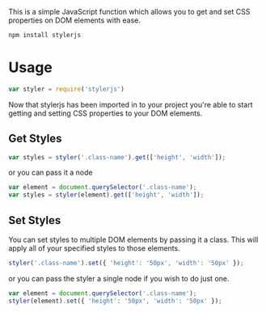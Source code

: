 This is a simple JavaScript function which allows you to get and set CSS properties on DOM elements with ease.

``` bash
npm install stylerjs
```

# Usage

``` javascript
var styler = require('stylerjs')
```

Now that stylerjs has been imported in to your project you're able to start getting and setting CSS properties to your DOM elements.

## Get Styles ##
``` javascript
var styles = styler('.class-name').get(['height', 'width']);
```

or you can pass it a node

``` javascript
var element = document.querySelector('.class-name');
var styles = styler(element).get(['height', 'width']);
```

## Set Styles ##

You can set styles to multiple DOM elements by passing it a class. This will apply all of your specified styles to those elements.

``` javascript
styler('.class-name').set({ 'height': '50px', 'width': '50px' });
```

or you can pass the styler a single node if you wish to do just one.

```javascript
var element = document.querySelector('.class-name');
styler(element).set({ 'height': '50px', 'width': '50px' });